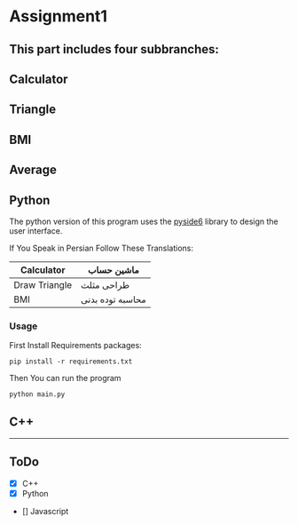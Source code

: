 # Assignment1
This part includes four subbranches:
---
Calculator
---
Triangle
---
BMI
---
Average
---
## Python
The python version of this program uses the [pyside6](https://doc.qt.io/qtforpython-6/) library to design the user interface.

If You Speak in Persian Follow These Translations:

| Calculator  | ماشین حساب |
|---|--------------|
|Draw Triangle |طراحی مثلث |
|BMI | محاسبه توده بدنی |

### Usage 
First Install Requirements packages:
```
pip install -r requirements.txt
```
Then You can run the program
```
python main.py
```
## C++

---
## ToDo
- [x] C++
- [x] Python
- [] Javascript
